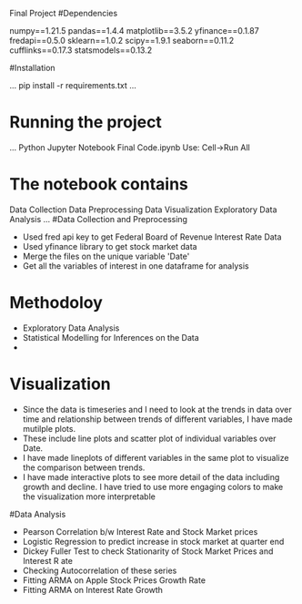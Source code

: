 Final Project
#Dependencies

 numpy==1.21.5
 pandas==1.4.4
 matplotlib==3.5.2
 yfinance==0.1.87
 fredapi==0.5.0
 sklearn==1.0.2
 scipy==1.9.1
 seaborn==0.11.2
 cufflinks==0.17.3
 statsmodels==0.13.2

#Installation

...
pip install -r requirements.txt
...


# Running the project

...
Python Jupyter Notebook
Final Code.ipynb
Use:
Cell->Run All

# The notebook contains
Data Collection
Data Preprocessing
Data Visualization
Exploratory Data Analysis
...
#Data Collection and Preprocessing
- Used fred api key to get Federal Board of Revenue Interest Rate Data
- Used yfinance library to get stock market data 
- Merge the files on the unique variable 'Date'
- Get all the variables of interest in one dataframe for analysis

# Methodoloy
- Exploratory Data Analysis
- Statistical Modelling for Inferences on the Data
-
# Visualization
- Since the data is timeseries and I need to look at the trends in data over time and relationship between trends of different variables, I have made mutilple plots.
- These include line plots and scatter plot of individual variables over Date.
- I have made lineplots of different variables in the same plot to visualize the comparison between trends.
- I have made interactive plots to see more detail of the data including growth and decline. I have tried to use more engaging colors to make the visualization more interpretable

#Data Analysis

- Pearson Correlation b/w Interest Rate and Stock Market prices
- Logistic Regression to predict increase in stock market at quarter end
- Dickey Fuller Test to check Stationarity of Stock Market Prices and Interest R  ate
- Checking Autocorrelation of these series
- Fitting ARMA on Apple Stock Prices Growth Rate
- Fitting ARMA on Interest Rate Growth
